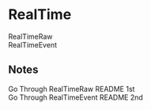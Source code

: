 # RealTime
RealTimeRaw<br />
RealTimeEvent<br />


## Notes
Go Through RealTimeRaw README 1st<br />
Go Through RealTimeEvent README 2nd<br />



